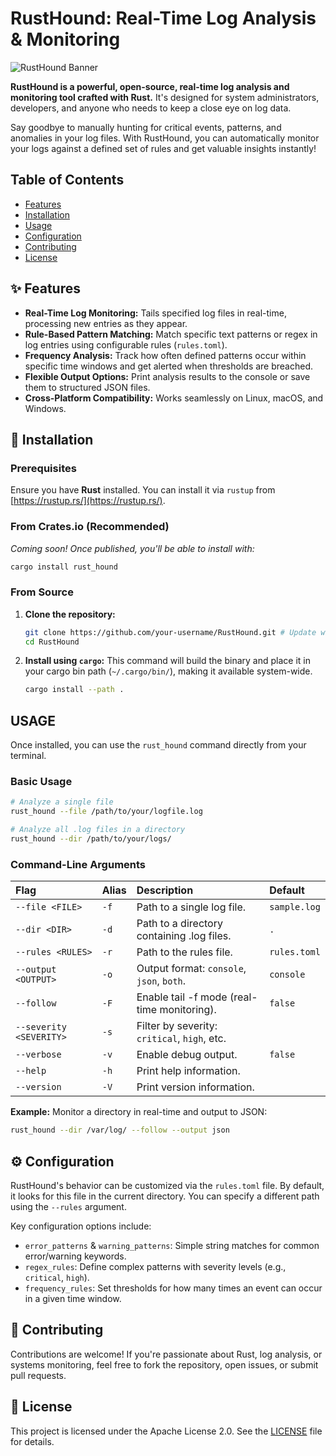 # RustHound: Real-Time Log Analysis & Monitoring

![RustHound Banner](https://your-image-url.com/banner.png) <!-- Replace with a real banner URL if you have one -->

**RustHound is a powerful, open-source, real-time log analysis and monitoring tool crafted with Rust.** It's designed for system administrators, developers, and anyone who needs to keep a close eye on log data.

Say goodbye to manually hunting for critical events, patterns, and anomalies in your log files. With RustHound, you can automatically monitor your logs against a defined set of rules and get valuable insights instantly!

## Table of Contents

- [Features](#-features)
- [Installation](#-installation)
- [Usage](#-usage)
- [Configuration](#-configuration)
- [Contributing](#-contributing)
- [License](#-license)

## ✨ Features

*   **Real-Time Log Monitoring:** Tails specified log files in real-time, processing new entries as they appear.
*   **Rule-Based Pattern Matching:** Match specific text patterns or regex in log entries using configurable rules (`rules.toml`).
*   **Frequency Analysis:** Track how often defined patterns occur within specific time windows and get alerted when thresholds are breached.
*   **Flexible Output Options:** Print analysis results to the console or save them to structured JSON files.
*   **Cross-Platform Compatibility:** Works seamlessly on Linux, macOS, and Windows.

## 🚀 Installation

### Prerequisites

Ensure you have **Rust** installed. You can install it via `rustup` from [https://rustup.rs/](https://rustup.rs/).

### From Crates.io (Recommended)

*Coming soon! Once published, you'll be able to install with:*
```bash
cargo install rust_hound
```

### From Source

1.  **Clone the repository:**
    ```bash
    git clone https://github.com/your-username/RustHound.git # Update with your repo URL
    cd RustHound
    ```

2.  **Install using `cargo`:**
    This command will build the binary and place it in your cargo bin path (`~/.cargo/bin/`), making it available system-wide.
    ```bash
    cargo install --path .
    ```

## USAGE

Once installed, you can use the `rust_hound` command directly from your terminal.

### Basic Usage

```bash
# Analyze a single file
rust_hound --file /path/to/your/logfile.log

# Analyze all .log files in a directory
rust_hound --dir /path/to/your/logs/
```

### Command-Line Arguments

| Flag | Alias | Description | Default |
| :--- | :--- | :--- | :--- |
| `--file <FILE>` | `-f` | Path to a single log file. | `sample.log` |
| `--dir <DIR>` | `-d` | Path to a directory containing .log files. | `.` |
| `--rules <RULES>` | `-r` | Path to the rules file. | `rules.toml` |
| `--output <OUTPUT>` | `-o` | Output format: `console`, `json`, `both`. | `console` |
| `--follow` | `-F` | Enable tail -f mode (real-time monitoring). | `false` |
| `--severity <SEVERITY>` | `-s` | Filter by severity: `critical`, `high`, etc. | |
| `--verbose` | `-v` | Enable debug output. | `false` |
| `--help` | `-h` | Print help information. | |
| `--version` | `-V` | Print version information. | |

**Example:** Monitor a directory in real-time and output to JSON:
```bash
rust_hound --dir /var/log/ --follow --output json
```

## ⚙️ Configuration

RustHound's behavior can be customized via the `rules.toml` file. By default, it looks for this file in the current directory. You can specify a different path using the `--rules` argument.

Key configuration options include:
*   `error_patterns` & `warning_patterns`: Simple string matches for common error/warning keywords.
*   `regex_rules`: Define complex patterns with severity levels (e.g., `critical`, `high`).
*   `frequency_rules`: Set thresholds for how many times an event can occur in a given time window.

## 🤝 Contributing

Contributions are welcome! If you're passionate about Rust, log analysis, or systems monitoring, feel free to fork the repository, open issues, or submit pull requests.

## 📜 License

This project is licensed under the Apache License 2.0. See the [LICENSE](LICENSE) file for details.
